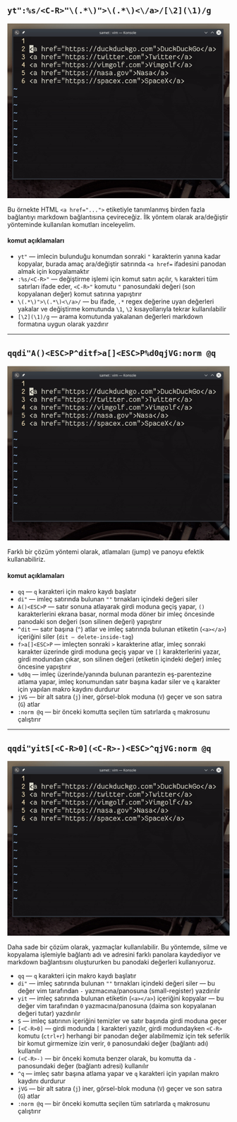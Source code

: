 ## `yt":%s/<C-R>"\(.*\)">\(.*\)<\/a>/[\2](\1)/g`

![](66.gif)

Bu örnekte HTML `<a href="...">` etiketiyle tanımlanmış birden fazla bağlantıyı markdown bağlantısına çevireceğiz. İlk yöntem olarak ara/değiştir yönteminde kullanılan komutları inceleyelim.

#### komut açıklamaları

- `yt"` ― imlecin bulunduğu konumdan sonraki `"` karakterin yanına kadar kopyalar, burada amaç ara/değiştir satırında `<a href=` ifadesini panodan almak için kopyalamaktır
- `:%s/<C-R>"` ― değiştirme işlemi için komut satırı açılır, `%` karakteri tüm satırları ifade eder, `<C-R>"` komutu `"` panosundaki değeri (son kopyalanan değer) komut satırına yapıştırır
- `\(.*\)">\(.*\)<\/a>/` ― bu ifade, `.*` regex değerine uyan değerleri yakalar ve değiştirme komutunda `\1`, `\2` kısayollarıyla tekrar kullanılabilir
- `[\2](\1)/g` ― arama komutunda yakalanan değerleri markdown formatına uygun olarak yazdırır 

---

## `qqdi"A()<ESC>P^ditf>a[]<ESC>P%d0qjVG:norm @q`

![](66_2.gif)

Farklı bir çözüm yöntemi olarak, atlamaları (jump) ve panoyu efektik kullanabiliriz.

#### komut açıklamaları

- `qq` ― `q` karakteri için makro kaydı başlatır
- `di"` ― imleç satırında bulunan `""` tırnakları içindeki değeri siler
- `A()<ESC>P` ― satır sonuna atlayarak girdi moduna geçiş yapar, `()` karakterlerini ekrana basar, normal moda döner bir imleç öncesinde panodaki son değeri (son silinen değeri) yapıştırır
- `^dit` ― satır başına (`^`) atlar ve imleç satırında bulunan etiketin (`<a></a>`) içeriğini siler (`dit ― delete-inside-tag`) 
- `f>a[]<ESC>P` ― imleçten sonraki `>` karakterine atlar, imleç sonraki karakter üzerinde girdi moduna geçiş yapar ve `[]` karakterlerini yazar, girdi modundan çıkar, son silinen değeri (etiketin içindeki değer) imleç öncesine yapıştırır
- `%d0q` ― imleç üzerinde/yanında bulunan parantezin eş-parentezine atlama yapar, imleç konumundan satır başına kadar siler ve `q` karakter için yapılan makro kaydını durdurur
- `jVG` ― bir alt satıra (`j`) iner, görsel-blok moduna (`V`) geçer ve son satıra (`G`) atlar
- `:norm @q` ― bir önceki komutta seçilen tüm satırlarda  `q` makrosunu çalıştırır

---

## `qqdi"yitS[<C-R>0](<C-R>-)<ESC>^qjVG:norm @q`

![](66_3.gif)

Daha sade bir çözüm olarak, yazmaçlar kullanılabilir. Bu yöntemde, silme ve kopyalama işlemiyle bağlantı adı ve adresini farklı panolara kaydediyor ve markdown bağlantısını oluştururken bu panodaki değerleri kullanıyoruz.

- `qq` ― `q` karakteri için makro kaydı başlatır
- `di"` ― imleç satırında bulunan `""` tırnakları içindeki değeri siler ― bu değer vim tarafından `-` yazmacına/panosuna (small-register) yazdırılır 
- `yit` ― imleç satırında bulunan etiketin (`<a></a>`) içeriğini kopyalar ― bu değer vim tarafından `0` yazmacına/panosuna (daima son kopyalanan değeri tutar) yazdırılır
- `S` ― imleç satırının içeriğini temizler ve satır başında girdi moduna geçer
- `[<C-R>0]` ― girdi modunda `[` karakteri yazılır, girdi modundayken `<C-R>` komutu (`ctrl+r`) herhangi bir panodan değer alabilmemiz için tek seferlik bir komut girmemize izin verir, `0` panosundaki değer (bağlantı adı) kullanılır
- `(<C-R>-)` ― bir önceki komuta benzer olarak, bu komutta da `-` panosundaki değer (bağlantı adresi) kullanılır
- `^q` ― imleç satır başına atlama yapar ve `q` karakteri için yapılan makro kaydını durdurur
- `jVG` ― bir alt satıra (`j`) iner, görsel-blok moduna (`V`) geçer ve son satıra (`G`) atlar
- `:norm @q` ― bir önceki komutta seçilen tüm satırlarda  `q` makrosunu çalıştırır
